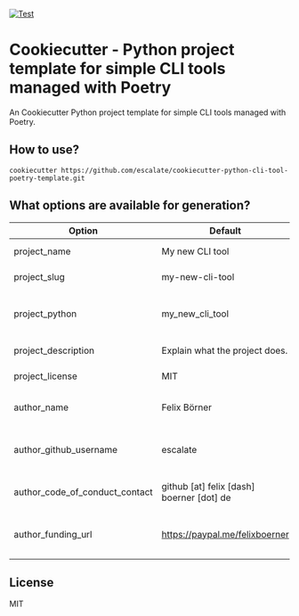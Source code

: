[![Test](https://github.com/escalate/cookiecutter-python-cli-tool-poetry-template/actions/workflows/test.yml/badge.svg?branch=master&event=push)](https://github.com/escalate/cookiecutter-python-cli-tool-poetry-template/actions/workflows/test.yml)

# Cookiecutter - Python project template for simple CLI tools managed with Poetry

An Cookiecutter Python project template for simple CLI tools managed with Poetry.

## How to use?

```
cookiecutter https://github.com/escalate/cookiecutter-python-cli-tool-poetry-template.git
```

## What options are available for generation?

| Option                         | Default                                   | Description                       |
| ------------------------------ | ----------------------------------------- | --------------------------------- |
| project_name                   | My new CLI tool                           | Name of the project               |
| project_slug                   | my-new-cli-tool                           | Project slug name                 |
| project_python                 | my_new_cli_tool                           | Python compatible project name    |
| project_description            | Explain what the project does.            | Description of project            |
| project_license                | MIT                                       | License of project                |
| author_name                    | Felix Börner                              | Name of project author            |
| author_github_username         | escalate                                  | GitHub Username of project author |
| author_code_of_conduct_contact | github [at] felix [dash] boerner [dot] de | Code of Conduct contact           |
| author_funding_url             | https://paypal.me/felixboerner            | Funding URL of project author     |

## License

MIT
